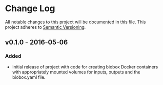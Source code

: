 # Change Log

All notable changes to this project will be documented in this file. This
project adheres to [Semantic Versioning](http://semver.org/).

## v0.1.0 - 2016-05-06

### Added

  * Initial release of project with code for creating biobox Docker containers
    with appropriately mounted volumes for inputs, outputs and the biobox.yaml
    file.
